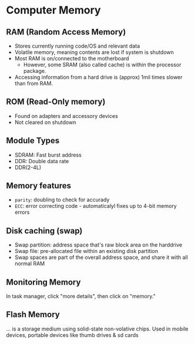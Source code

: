 # Computer Memory

## RAM (Random Access Memory)

* Stores currently running code/OS and relevant data
* Volatile memory, meaning contents are lost if system is shutdown
* Most RAM is on/connected to the motherboard
  * However, some SRAM (also called cache) is within the processor package.
* Accessing information from a hard drive is (approx) 1mil times slower than from RAM.

## ROM (Read-Only memory)

* Found on adapters and accessory devices
* Not cleared on shutdown

## Module Types

* SDRAM: Fast burst address
* DDR: Double data rate
* DDR(2-4L)

## Memory features

* `parity`: doubling to check for accurady
* `ECC`: error correcting code - automaticalyl fixes up to 4-bit memory errors

## Disk caching (swap)

* Swap partition: address space that's raw block area on the harddrive
* Swap file: pre-allocated file within an existing disk partition
* Swap spaces are part of the overall address space, and share it with all normal RAM

## Monitoring Memory

In task manager, click "more details", then click on "memory."

## Flash Memory

... is a storage medium using solid-state non-volative chips. Used in mobile devices, portable devices like thumb drives & sd cards
